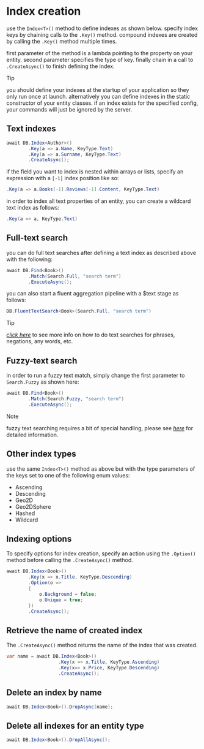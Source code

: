 # Index creation
use the `Index<T>()` method to define indexes as shown below. specify index keys by chaining calls to the `.Key()` method. compound indexes are created by calling the `.Key()` method multiple times.

 first parameter of the method is a lambda pointing to the property on your entity. second parameter specifies the type of key. finally chain in a call to `.CreateAsync()` to finish defining the index.

> [!tip]
> you should define your indexes at the startup of your application so they only run once at launch. alternatively you can define indexes in the static constructor of your entity classes. if an index exists for the specified config, your commands will just be ignored by the server.

## Text indexes
```csharp
await DB.Index<Author>()
        .Key(a => a.Name, KeyType.Text)
        .Key(a => a.Surname, KeyType.Text)
        .CreateAsync();
```
if the field you want to index is nested within arrays or lists, specify an expression with a `[-1]` index position like so:
```csharp
.Key(a => a.Books[-1].Reviews[-1].Content, KeyType.Text)
```
in order to index all text properties of an entity, you can create a wildcard text index as follows:
```csharp
.Key(a => a, KeyType.Text)
```
## Full-text search
you can do full text searches after defining a text index as described above with the following:
```csharp
await DB.Find<Book>()
        .Match(Search.Full, "search term")
        .ExecuteAsync();
```
you can also start a fluent aggregation pipeline with a $text stage as follows:
```csharp
DB.FluentTextSearch<Book>(Search.Full, "search term")
```
> [!tip]
> [_click here_](https://docs.mongodb.com/manual/reference/operator/query/text/#search-field) to see more info on how to do text searches for phrases, negations, any words, etc.

## Fuzzy-text search
in order to run a fuzzy text match, simply change the first parameter to `Search.Fuzzy` as shown here:
```csharp
await DB.Find<Book>()
        .Match(Search.Fuzzy, "search term")
        .ExecuteAsync();
```
> [!note]
> fuzzy text searching requires a bit of special handling, please see [_here_](Indexes-Fuzzy-Text-Search.md) for detailed information.

## Other index types
use the same `Index<T>()` method as above but with the type parameters of the keys set to one of the following enum values:
- Ascending
- Descending
- Geo2D
- Geo2DSphere
- Hashed
- Wildcard

## Indexing options
To specify options for index creation, specify an action using the `.Option()` method before calling the `.CreateAsync()` method.
```csharp
await DB.Index<Book>()
        .Key(x => x.Title, KeyType.Descending)
        .Option(o =>
        {
            o.Background = false;
            o.Unique = true;
        })
        .CreateAsync();
```

## Retrieve the name of created index
The `.CreateAsync()` method returns the name of the index that was created.
```csharp
var name = await DB.Index<Book>()
                   .Key(x => x.Title, KeyType.Ascending)
                   .Key(x=> x.Price, KeyType.Descending)
                   .CreateAsync();              
```

## Delete an index by name
```csharp
await DB.Index<Book>().DropAsync(name);
```

## Delete all indexes for an entity type
```csharp
await DB.Index<Book>().DropAllAsync();
```